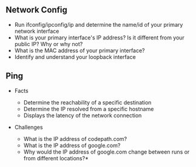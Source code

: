 ## Network Config

* Run ifconfig/ipconfig/ip and determine the name/id of your primary network interface
* What is your primary interface's IP address? Is it different from your public IP? Why or why not?
* What is the MAC address of your primary interface?
* Identify and understand your loopback interface


## Ping

* Facts
  * Determine the reachability of a specific destination
  * Determine the IP resolved from a specific hostname
  * Displays the latency of the network connection

* Challenges
  * What is the IP address of codepath.com?
  * What is the IP address of google.com?
  * Why would the IP address of google.com change between runs or from different locations?* 
